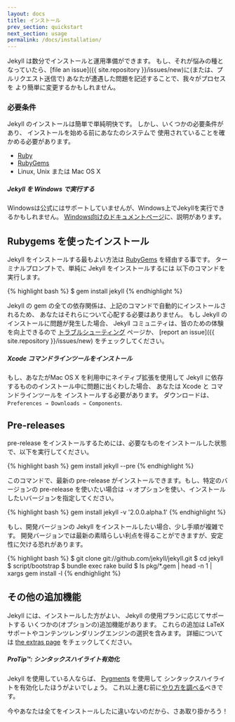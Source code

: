 ```yaml
---
layout: docs
title: インストール
prev_section: quickstart
next_section: usage
permalink: /docs/installation/
---
```


<!--original
---
layout: docs
title: Installation
prev_section: quickstart
next_section: usage
permalink: /docs/installation/
---
-->

Jekyll は数分でインストールと運用準備ができます。
もし、それが悩みの種となっていたら、[file an
issue]({{ site.repository }}/issues/new)に(または、プルリクエスト送信で)
あなたが遭遇した問題を記述することで、我々がプロセスを
より簡単に変更するかもしれません。

<!--original
Getting Jekyll installed and ready-to-go should only take a few minutes. If it
ever becomes a pain in the ass, please [file an
issue]({{ site.repository }}/issues/new) (or submit a pull request)
describing the issue you encountered and how we might make the process easier.
-->

### 必要条件

<!--original
### Requirements
-->

Jekyll のインストールは簡単で単純明快です。
しかし、いくつかの必要条件があり、
インストールを始める前にあなたのシステムで
使用されていることを確かめる必要があります。

<!--original
Installing Jekyll is easy and straight-forward, but there are a few requirements
you’ll need to make sure your system has before you start.
-->

- [Ruby](http://www.ruby-lang.org/en/downloads/)
- [RubyGems](http://rubygems.org/pages/download)
- Linux, Unix または Mac OS X

<!--original
- [Ruby](http://www.ruby-lang.org/en/downloads/)
- [RubyGems](http://rubygems.org/pages/download)
- Linux, Unix, or Mac OS X
-->

<div class="note info">
  <h5>Jekyll を Windows で実行する</h5>
  <p>
    Windowsは公式にはサポートしていませんが、Windows上でJekyllを実行できるかもしれません。
    <a href="../windows/#installation">Windows向けのドキュメントページ</a>に、説明があります。
  </p>
</div>

<!--original
<div class="note info">
  <h5>Running Jekyll on Windows</h5>
  <p>
    While Windows is not officially supported, it is possible to get it running
    on Windows. Special instructions can be found on our
    <a href="../windows/#installation">Windows-specific docs page</a>.
  </p>
</div>
-->

## Rubygems を使ったインストール

<!--original
## Install with RubyGems
-->

Jekyll をインストールする最もよい方法は
[RubyGems](http://docs.rubygems.org/read/chapter/3) を経由する事です。
ターミナルプロンプトで、単純に Jekyll をインストールするには
以下のコマンドを実行します。

<!--original
The best way to install Jekyll is via
[RubyGems](http://docs.rubygems.org/read/chapter/3). At the terminal prompt,
simply run the following command to install Jekyll:
-->

{% highlight bash %}
$ gem install jekyll
{% endhighlight %}

<!--original
{% highlight bash %}
$ gem install jekyll
{% endhighlight %}
-->

Jekyll の gem の全ての依存関係は、上記のコマンドで自動的にインストールされるため、
あなたはそれらについて心配する必要はありません。
もし Jekyll のインストールに問題が発生した場合、
Jekyll コミュニティは、皆のための体験を向上できるので
[トラブルシューティング](../troubleshooting/) ページか、
[report an issue]({{ site.repository }}/issues/new) をチェックしてください。

<!--original
All of Jekyll’s gem dependencies are automatically installed by the above
command, so you won’t have to worry about them at all. If you have problems
installing Jekyll, check out the [troubleshooting](../troubleshooting/) page or
[report an issue]({{ site.repository }}/issues/new) so the Jekyll
community can improve the experience for everyone.
-->

<div class="note info">
  <h5>Xcode コマンドラインツールをインストール</h5>
  <p>
    もし、あなたがMac OS X を利用中にネイティブ拡張を使用して
    Jekyll に依存するもののインストール中に問題に出くわした場合、
    あなたは Xcode と コマンドラインツールを
    インストールする必要があります。
    ダウンロードは、
    <code>Preferences &#8594; Downloads &#8594; Components</code>.
  </p>
</div>

<!--original
<div class="note info">
  <h5>Installing Xcode Command-Line Tools</h5>
  <p>
    If you run into issues installing Jekyll's dependencies which make use of
    native extensions and are using Mac OS X, you will need to install Xcode
    and the Command-Line Tools it ships with. Download in
    <code>Preferences &#8594; Downloads &#8594; Components</code>.
  </p>
</div>
-->

## Pre-releases

<!--original
## Pre-releases
-->

pre-release をインストールするためには、必要なものをインストールした状態で、以下を実行してください。

<!--original
In order to install a pre-release, make sure you have all the requirements
installed properly and run:
-->

{% highlight bash %}
gem install jekyll --pre
{% endhighlight %}

<!--original
{% highlight bash %}
gem install jekyll --pre
{% endhighlight %}
-->

このコマンドで、最新の pre-release がインストールできます。もし、特定のバージョンの pre-release を使いたい場合は `-v` オプションを使い、インストールしたいバージョンを指定してください。

<!--original
This will install the latest pre-release. If you want a particular pre-release,
use the `-v` switch to indicate the version you'd like to install:
-->

{% highlight bash %}
gem install jekyll -v '2.0.0.alpha.1'
{% endhighlight %}

<!--original
{% highlight bash %}
gem install jekyll -v '2.0.0.alpha.1'
{% endhighlight %}
-->

もし、開発バージョンの Jekyll をインストールしたい場合、少し手順が複雑です。
開発バージョンでは最新の素晴らしい利点を得ることができますが、安定性に欠ける恐れがあります。

<!--original
If you'd like to install a development version of Jekyll, the process is a bit
more involved. This gives you the advantage of having the latest and greatest,
but may be unstable.
-->

{% highlight bash %}
$ git clone git://github.com/jekyll/jekyll.git
$ cd jekyll
$ script/bootstrap
$ bundle exec rake build
$ ls pkg/*.gem | head -n 1 | xargs gem install -l
{% endhighlight %}

<!--original
{% highlight bash %}
$ git clone git://github.com/jekyll/jekyll.git
$ cd jekyll
$ script/bootstrap
$ bundle exec rake build
$ ls pkg/*.gem | head -n 1 | xargs gem install -l
{% endhighlight %}
-->

## その他の追加機能

<!--original
## Optional Extras
-->

Jekyll には、インストールした方がよい、 Jekyll の使用プランに応じてサポートする
いくつかの(オプションの)追加機能があります。
これらの追加は LaTeX サポートやコンテンツレンダリングエンジンの選択を含みます。
詳細については [the extras page](../extras/) をチェックしてください。

<!--original
There are a number of (optional) extra features that Jekyll supports that you
may want to install, depending on how you plan to use Jekyll. These extras
include LaTeX support, and the use of alternative content rendering engines.
Check out [the extras page](../extras/) for more information.
-->

<div class="note">
  <h5>ProTip™: シンタックスハイライト有効化</h5>
  <p>
    Jekyll を使用している人ならば、 <a href="http://pygments.org/">Pygments</a> を使用して
    シンタックスハイライトを有効化したほうがよいでしょう。
    これ以上進む前に<a href="../templates/#code_snippet_highlighting">やり方を調べる</a>べきです。
  </p>
</div>

<!--original
<div class="note">
  <h5>ProTip™: Enable Syntax Highlighting</h5>
  <p>
    If you’re the kind of person who is using Jekyll, then chances are you’ll
    want to enable syntax highlighting using <a href="http://pygments.org/">Pygments</a>
    or <a href="https://github.com/jayferd/rouge">Rouge</a>. You should really
    <a href="../templates/#code_snippet_highlighting">check out how to
    do that</a> before you go any farther.
  </p>
</div>
-->

今やあなたは全てをインストールしたに違いないのだから、さあ取り掛かろう！

<!--original
Now that you’ve got everything installed, let’s get to work!
-->
